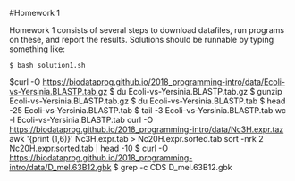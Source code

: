#Homework 1

Homework 1 consists of several steps to download datafiles, run programs on these, and report the results.
Solutions should be runnable by typing something like:
```shell
$ bash solution1.sh
```
$curl -O https://biodataprog.github.io/2018_programming-intro/data/Ecoli-vs-Yersinia.BLASTP.tab.gz
$ du Ecoli-vs-Yersinia.BLASTP.tab.gz
$ gunzip Ecoli-vs-Yersinia.BLASTP.tab.gz
$ du Ecoli-vs-Yersinia.BLASTP.tab
$ head -25 Ecoli-vs-Yersinia.BLASTP.tab
$ tail -3 Ecoli-vs-Yersinia.BLASTP.tab
wc -l Ecoli-vs-Yersinia.BLASTP.tab
curl -O https://biodataprog.github.io/2018_programming-intro/data/Nc3H.expr.taz
awk '{print ($1,$6)}' Nc3H.expr.tab > Nc20H.expr.sorted.tab
sort -nrk 2 Nc20H.expr.sorted.tab | head -10
$ curl -O https://biodataprog.github.io/2018_programming-intro/data/D_mel.63B12.gbk
$ grep -c CDS D_mel.63B12.gbk
